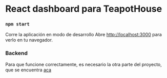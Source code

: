 # React dashboard para TeapotHouse

### `npm start`

Corre la aplicación en modo de desarrollo
Abre [http://localhost:3000](http://localhost:3000) para verlo en tu navegador.

### Backend

Para que funcione correctamente, es necesario la otra parte del proyecto, que se encuentra [aca](https://github.com/Juliann1/grupo_2_pasteleria)

